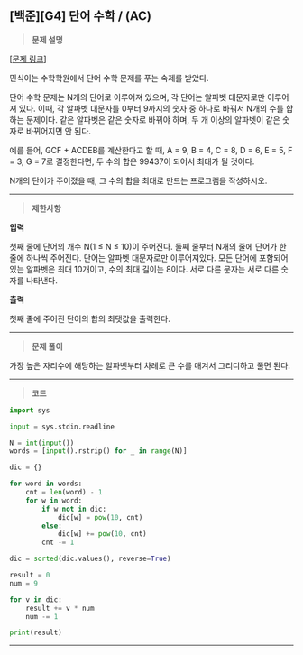 [백준][G4] 단어 수학 / (AC)
---
> **문제 설명**
>
[[문제 링크](https://www.acmicpc.net/problem/1339)]

민식이는 수학학원에서 단어 수학 문제를 푸는 숙제를 받았다.

단어 수학 문제는 N개의 단어로 이루어져 있으며, 각 단어는 알파벳 대문자로만 이루어져 있다. 이때, 각 알파벳 대문자를 0부터 9까지의 숫자 중 하나로 바꿔서 N개의 수를 합하는 문제이다. 같은 알파벳은 같은
숫자로 바꿔야 하며, 두 개 이상의 알파벳이 같은 숫자로 바뀌어지면 안 된다.

예를 들어, GCF + ACDEB를 계산한다고 할 때, A = 9, B = 4, C = 8, D = 6, E = 5, F = 3, G = 7로 결정한다면, 두 수의 합은 99437이 되어서 최대가 될 것이다.

N개의 단어가 주어졌을 때, 그 수의 합을 최대로 만드는 프로그램을 작성하시오.

---

> **제한사항**

**입력**

첫째 줄에 단어의 개수 N(1 ≤ N ≤ 10)이 주어진다. 둘째 줄부터 N개의 줄에 단어가 한 줄에 하나씩 주어진다. 단어는 알파벳 대문자로만 이루어져있다. 모든 단어에 포함되어 있는 알파벳은 최대 10개이고,
수의 최대 길이는 8이다. 서로 다른 문자는 서로 다른 숫자를 나타낸다.

**출력**

첫째 줄에 주어진 단어의 합의 최댓값을 출력한다.

---

> **문제 풀이**

가장 높은 자리수에 해당하는 알파벳부터 차례로 큰 수를 매겨서 그리디하고 풀면 된다.

---

> **코드**
>

```python
import sys

input = sys.stdin.readline

N = int(input())
words = [input().rstrip() for _ in range(N)]

dic = {}

for word in words:
    cnt = len(word) - 1
    for w in word:
        if w not in dic:
            dic[w] = pow(10, cnt)
        else:
            dic[w] += pow(10, cnt)
        cnt -= 1

dic = sorted(dic.values(), reverse=True)

result = 0
num = 9

for v in dic:
    result += v * num
    num -= 1

print(result)


```

---
